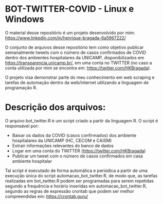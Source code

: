 # BOT-TWITTER-COVID - Linux e Windows

O material desse repositório é um projeto desenvolvido por mim: https://www.linkedin.com/in/henrique-bragada-6a5967222/

O conjunto de arquivos desse repositório tem como objetivo publicar semanalmente tweets com o número de casos confirmados de COVID dentro dos ambientes hospitalares da UNICAMP, disponibilizados em https://transparencia.unicamp.br/, em uma conta no TWITTER (no caso a conta utilizada por mim se encontra em: https://twitter.com/HKBragada). 

O projeto visa demonstrar parte do meu conhecimento em web scraping e tarefas de automação dentro da web/internet utilizando a linguagem de programação R.

# Descrição dos arquivos:
O arquivo bot_twitter.R é um script criado a partir da linguagem R. O script é responsável por:
  
  * Baixar os dados da COVID (casos confirmados) dos ambiente hospitalares da UNICAMP (HC, CECOM e CAISM)
  * Extrair informações relevantes do banco de dados
  * Logar em uma conta do TWITTER (https://twitter.com/HKBragada)
  * Publicar um tweet com o número de casos confirmados em casa ambiente hospitalar 
  
Tal script é executado de forma automática e periódica a partir de uma execução única do script automacao_bot_twitter.R, de modo que, as tarefas realizadas em bot_twitter.R podem ser programadas para serem repetidas segundo a frequência e horário inseridas em automacao_bot_twitter.R, segundo as regras de expressão crontab que podem ser melhor compreendidas em: https://crontab.guru/
